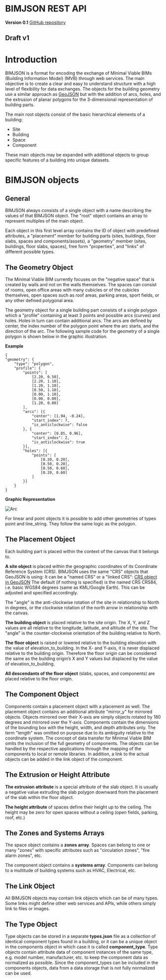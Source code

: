 # BIMJSON REST API

**Version 0.1**
[GitHub repository](https://github.com/vdubya/BIMJSON)

## Draft v1

# Introduction

BIMJSON is a format for encoding the exchange of Minimal Viable BIMs (Building Information Model) (MVB) through web services. The main objective is to create a clear and easy to understand structure with a high level of flexibility for data exchanges. The objects for the building geometry use a similar approach as [GeoJSON](http://geojson.org/) but with the addition of arcs, holes, and the extrusion of planar polygons for the 3-dimensional representation of building parts.

The main root objects consist of the basic hierarchical elements of a building:

- Site
- Building
- Space
- Component

These main objects may be expanded with additional objects to group specific features of a building into unique datasets.

# BIMJSON objects

## General

BIMJSON always consists of a single object with a name describing the values of that BIMJSON object. The "root" object contains an array to represent multiples of the main object.

Each object in this first level array contains the ID of object with predefined attributes, a "placement" member for building parts (sites, buildings, floor slabs, spaces and components/assets), a "geometry" member (sites, buildings, floor slabs, spaces), free form "properties", and "links" of different possible types.

## The Geometry Object

The Minimal Viable BIM currently focuses on the "negative space" that is created by walls and not on the walls themselves. The spaces can consist of rooms, open office areas with many cubicles or of the cubicles themselves, open spaces such as roof areas, parking areas, sport fields, or any other defined polygonal area.

The geometry object for a single building part consists of a single polygon which a "profile" containing at least 3 points and possible arcs (curves) and holes. Holes in turn can contain additional arcs. The arcs are defined by center, the index number of the polygon point where the arc starts, and the direction of the arc. The following sample code for the geometry of a single polygon is shown below in the graphic illustration.

**Example**

	{
	"geometry": {
		"type": "polygon",
		"profile": {
			"points": [
				[2.20, 0.50],
				[2.20, 1.10],
				[1.20, 1.10],
				[0.50, 1.10],
				[0.00, 1.10],
				[0.00, 0.00],
				[1.20, 0.00]
			],
			"arcs": [{
				"center": [1.94, -0.24],
				"start_index": 7,
				"is_anticlockwise": false
			}, {
				"center": [0.85, 0.96],
				"start_index": 2,
				"is_anticlockwise": true
			}],
			"holes": [{
				"points": [
					[0.20, 0.20],
					[0.50, 0.20],
					[0.50, 0.60],
					[0.20, 0.60]
				]
			}]
		}
	}
**Graphic Representation**


![Arc](https://www.onuma.com/transfer/ArcDiagram.png)

For linear and point objects it is possible to add other geometries of types point and line_string. They follow the same logic as the polygon.

## The Placement Object

Each building part is placed within the context of the canvas that it belongs to.

**A site object** is placed within the geographic coordinates of its Coordinate Reference System (CRS). BIMJSON uses the same "CRS" objects that GeoJSON is using: It can be a "named CRS" or a "linked CRS":
[CRS object in GeoJSON](http://geojson.org/geojson-spec.html#coordinate-reference-system-objects)
The default (if nothing is specified) is the named CRS CRS84, i.e. basic WGS84 degrees (same as KML/Google Earth). This can be adjusted and specified accordingly.

The "angle" is the anti-clockwise rotation of the site in relationship to North in degrees, or the clockwise rotation of the north arrow in relationship with the canvas.

**The building object** is placed relative to the site origin. The X, Y, and Z values are all relative to the longitude, latitude, and altitude of the site. The "angle" is the counter-clockwise orientation of the building relative to North.

**The floor object** is raised or lowered relative to the building elevation with the value of elevation_to_building. In the X- and Y-axis, it is never displaced relative to the building origin. Therefore the floor origin can be considered the same as the building origin’s X and Y values but displaced by the value of elevation_to_building.

**All descendants of the floor object** (slabs, spaces, and components) are placed relative to the floor origin.

## The Component Object

Components contain a placement object with a placement as well. The placement object contains an additional attribute "mirror_y" for mirrored objects. Objects mirrored over their X-axis are simply objects rotated by 180 degrees and mirrored over the Y-axis. Components contain the dimensions of the bounding box with the height, width, and depth attributes only. The term "length" was omitted on purpose due to its ambiguity relative to the coordinate system.
The concept of data transfer for Minimal Viable BIM omits the inclusion of the full geometry of components. The objects can be handled by the respective applications through the mapping of the components to local or remote libraries. In addition, a link to the actual objects can be added in the link object of the component.

## The Extrusion or Height Attribute

**The extrusion attribute** is a special attribute of the slab object. It is usually a negative value extruding the slab polygon downward from the placement of the slab within the floor object.

**The height attribute** of spaces define their height up to the ceiling. The height may be zero for open spaces without a ceiling (open fields, parking, roof, etc.)

## The Zones and Systems Arrays

The space object contains a **zones array**. Spaces can belong to one or many "zones" with specific attributes such as "circulation zones", "fire alarm zones", etc.

The component object contains a **systems array**. Components can belong to a multitude of building systems such as HVAC, Electrical, etc.

## The Link Object

All BIMJSON objects may contain link objects which can be of many types. Some links might define other web services and APIs, while others simply link to files or images.

## The Type Object

Type objects can be stored in a separate **types.json** file as a collection of identical component types found in a building, or it can be a unique object in the components object in which case it is called **component_type**. Type objects contain attribute data of component instances of the same type, e.g. model number, manufacturer, etc. to keep the component data as normalized as possible. Since the component_types can be included in the components objects, data from a data storage that is not fully normalized can be used.




















